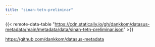 ```yaml
---
title: "sinan-tetn-preliminar"
---
```


{{< remote-data-table "https://cdn.statically.io/gh/dankkom/datasus-metadata/main/metadata/data/sinan-tetn-preliminar.json" >}}

https://github.com/dankkom/datasus-metadata
